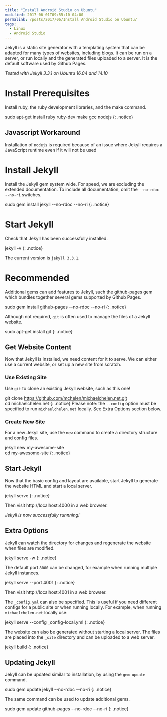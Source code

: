 ```yaml
---
title: "Install Android Studio on Ubuntu"
modified: 2017-06-01T09:55:10-04:00
permalink: /posts/2017/06/Install Android Studio on Ubuntu/
tags:
  - Linux
  - Android Studio
---
```


Jekyll is a static site generator with a templating system that can be adapted for many types of websites, including blogs. It can be run on a server, or run locally and the generated files uploaded to a server. It is the default software used by Github Pages.

_Tested with Jekyll 3.3.1 on Ubuntu 16.04 and 14.10_

Install Prerequisites
======
Install ruby, the ruby development libraries, and the make command.

sudo apt-get install ruby ruby-dev make gcc nodejs
{: .notice}

## Javascript Workaround
Installation of  `nodejs` is required because of an issue where Jekyll requires a JavaScript runtime even if it will not be used

Install Jekyll
======
Install the Jekyll gem system wide. For speed, we are excluding the extended documentation. To include all documentation, omit the `--no-rdoc --no-ri` switches.

sudo gem install jekyll --no-rdoc --no-ri
{: .notice}

Start Jekyll
======
Check that Jekyll has been successfully installed.

jekyll -v
{: .notice}

The current version is `jekyll 3.3.1`.

Recommended
======

Additional gems can add features to Jekyll, such the github-pages gem which bundles together several gems supported by Github Pages.

sudo gem install github-pages --no-rdoc --no-ri
{: .notice}

Although not required, `git` is often used to manage the files of a Jekyll website.

sudo apt-get install git
{: .notice}

## Get Website Content

Now that Jekyll is installed, we need content for it to serve. We can either use a current website, or set up a new site from scratch.

### Use Existing Site

Use `git` to clone an existing Jekyll website, such as this one!

git clone https://github.com/mchelen/michaelchelen.net.git <br>
cd michaelchelen.net
{: .notice}
Please note: the `--config` option must be specified to run `michaelchelen.net` locally. See Extra Options section below.

### Create New Site

For a new Jekyll site, use the `new` command to create a directory structure and config files.

jekyll new my-awesome-site <br>
cd my-awesome-site 
{: .notice}

## Start Jekyll

Now that the basic config and layout are available, start Jekyll to generate the website HTML and start a local server.

jekyll serve
{: .notice}

Then visit http://localhost:4000 in a web browser.

_Jekyll is now successfully runnning!_

## Extra Options

Jekyll can watch the directory for changes and regenerate the website when files are modified.

jekyll serve -w
{: .notice}

The default port `8000` can be changed, for example when running multiple Jekyll instances.

jekyll serve --port 4001
{: .notice}

Then visit http://localhost:4001 in a web browser.

The `_config.yml` can also be specified. This is useful if you need different configs for a public site or when running locally. For example, when running `michaelchelen.net` locally use:

jekyll serve --config _config-local.yml
{: .notice}

The website can also be generated without starting a local server. The files are placed into the `_site` directory and can be uploaded to a web server.

jekyll build
{: .notice}

## Updating Jekyll

Jekyll can be updated similar to installation, by using the `gem update` command.

sudo gem update jekyll --no-rdoc --no-ri
{: .notice}

The same command can be used to update additional gems.

sudo gem update github-pages --no-rdoc --no-ri
{: .notice}
